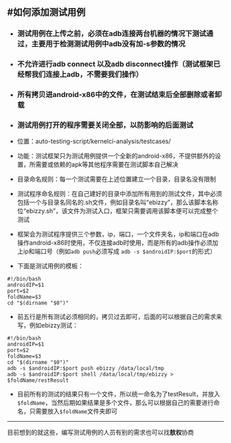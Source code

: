 #如何添加测试用例
---

* ### 测试用例在上传之前，必须在adb连接两台机器的情况下测试通过，主要用于检测测试用例中adb没有加-s参数的情况

* ### 不允许进行adb connect 以及adb disconnect操作（测试框架已经帮我们连接上adb，不需要我们操作）

* ### 所有拷贝进android-x86中的文件，在测试结束后全部删除或者卸载

* ### 测试用例打开的程序需要关闭全部，以防影响的后面测试


* 位置：auto-testing-script/kernelci-analysis/testcases/
* 功能：测试框架只为测试用例提供一个全新的android-x86，不提供额外的设置，所需要或依赖的apk等其他程序需要在测试脚本自己解决
* 目录命名规则：每一个测试需要在上述位置建立一个目录，目录名没有限制
* 测试程序命名规则：在自己建好的目录中添加所有用到的测试文件，其中必须包括一个与目录名同名的.sh文件，例如目录名叫“ebizzy”，那么该脚本名称位“ebizzy.sh”，该文件为测试入口，框架只需要调用该脚本便可以完成整个测试
* 框架会为测试程序提供三个参数，ip，端口，一个文件夹名，ip和端口在adb操作android-x86时使用，不仅连接adb时使用，而是所有的adb操作必须加上ip和端口号（例如`adb push`必须写成 `adb -s $androidIP:$port`的形式）
* 下面是测试用例的模板：
```
#!/bin/bash                                                                     
androidIP=$1
port=$2
foldName=$3
cd "$(dirname "$0")"
```
* 前五行是所有测试必须相同的，拷贝过去即可，后面的可以根据自己的需求来写，例如ebizzy测试：
```
#!/bin/bash                                                                     
androidIP=$1
port=$2
foldName=$3
cd "$(dirname "$0")"
adb -s $androidIP:$port push ebizzy /data/local/tmp
adb -s $androidIP:$port shell /data/local/tmp/ebizzy > $foldName/restResult
```
* 目前所有的测试的结果只有一个文件，所以统一命名为了testResult，并放入`$foldName`，当然后期如果结果是多个文件，那么可以根据自己的需要进行命名，只需要放入`$foldName`文件夹即可


---
目前想到的就这些，编写测试用例的人员有别的需求也可以找**敖权**协商
